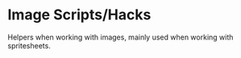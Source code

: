 # Image Scripts/Hacks

Helpers when working with images, mainly used when working with spritesheets.
